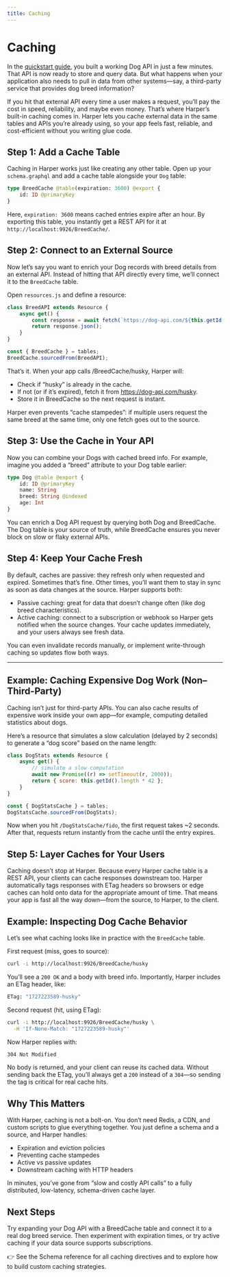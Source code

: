 ```yaml
---
title: Caching
---
```


# Caching

In the [quickstart guide](../../getting-started/first-harper-app.md), you built a working Dog API in just a few minutes. That API is now ready to store and query data. But what happens when your application also needs to pull in data from other systems—say, a third-party service that provides dog breed information?

If you hit that external API every time a user makes a request, you’ll pay the cost in speed, reliability, and maybe even money. That’s where Harper’s built-in caching comes in. Harper lets you cache external data in the same tables and APIs you’re already using, so your app feels fast, reliable, and cost-efficient without you writing glue code.

## Step 1: Add a Cache Table

Caching in Harper works just like creating any other table. Open up your `schema.graphql` and add a cache table alongside your `Dog` table:

```graphql
type BreedCache @table(expiration: 3600) @export {
	id: ID @primaryKey
}
```

Here, `expiration: 3600` means cached entries expire after an hour. By exporting this table, you instantly get a REST API for it at `http://localhost:9926/BreedCache/`.

## Step 2: Connect to an External Source

Now let’s say you want to enrich your Dog records with breed details from an external API. Instead of hitting that API directly every time, we’ll connect it to the `BreedCache` table.

Open `resources.js` and define a resource:

```javascript
class BreedAPI extends Resource {
	async get() {
		const response = await fetch(`https://dog-api.com/${this.getId()}`);
		return response.json();
	}
}

const { BreedCache } = tables;
BreedCache.sourcedFrom(BreedAPI);
```

That’s it. When your app calls /BreedCache/husky, Harper will:

- Check if “husky” is already in the cache.
- If not (or if it’s expired), fetch it from https://dog-api.com/husky.
- Store it in BreedCache so the next request is instant.

Harper even prevents “cache stampedes”: if multiple users request the same breed at the same time, only one fetch goes out to the source.

## Step 3: Use the Cache in Your API

Now you can combine your Dogs with cached breed info. For example, imagine you added a “breed” attribute to your Dog table earlier:

```graphql
type Dog @table @export {
	id: ID @primaryKey
	name: String
	breed: String @indexed
	age: Int
}
```

You can enrich a Dog API request by querying both Dog and BreedCache. The Dog table is your source of truth, while BreedCache ensures you never block on slow or flaky external APIs.

## Step 4: Keep Your Cache Fresh

By default, caches are passive: they refresh only when requested and expired. Sometimes that’s fine. Other times, you’ll want them to stay in sync as soon as data changes at the source. Harper supports both:

- Passive caching: great for data that doesn’t change often (like dog breed characteristics).
- Active caching: connect to a subscription or webhook so Harper gets notified when the source changes. Your cache updates immediately, and your users always see fresh data.

You can even invalidate records manually, or implement write-through caching so updates flow both ways.

---

## Example: Caching Expensive Dog Work (Non–Third-Party)

Caching isn’t just for third-party APIs. You can also cache results of expensive work inside your own app—for example, computing detailed statistics about dogs.

Here’s a resource that simulates a slow calculation (delayed by 2 seconds) to generate a “dog score” based on the name length:

```javascript
class DogStats extends Resource {
	async get() {
		// simulate a slow computation
		await new Promise((r) => setTimeout(r, 2000));
		return { score: this.getId().length * 42 };
	}
}

const { DogStatsCache } = tables;
DogStatsCache.sourcedFrom(DogStats);
```

Now when you hit `/DogStatsCache/fido`, the first request takes ~2 seconds. After that, requests return instantly from the cache until the entry expires.

## Step 5: Layer Caches for Your Users

Caching doesn’t stop at Harper. Because every Harper cache table is a REST API, your clients can cache responses downstream too. Harper automatically tags responses with ETag headers so browsers or edge caches can hold onto data for the appropriate amount of time. That means your app is fast all the way down—from the source, to Harper, to the client.

## Example: Inspecting Dog Cache Behavior

Let’s see what caching looks like in practice with the `BreedCache` table.

First request (miss, goes to source):

```bash
curl -i http://localhost:9926/BreedCache/husky
```

You’ll see a `200 OK` and a body with breed info. Importantly, Harper includes an ETag header, like:

```bash
ETag: "1727223589-husky"
```

Second request (hit, using ETag):

```bash
curl -i http://localhost:9926/BreedCache/husky \
  -H 'If-None-Match: "1727223589-husky"'
```

Now Harper replies with:

```bash
304 Not Modified

```

No body is returned, and your client can reuse its cached data. Without sending back the ETag, you’ll always get a `200` instead of a `304`—so sending the tag is critical for real cache hits.

## Why This Matters

With Harper, caching is not a bolt-on. You don’t need Redis, a CDN, and custom scripts to glue everything together. You just define a schema and a source, and Harper handles:

- Expiration and eviction policies
- Preventing cache stampedes
- Active vs passive updates
- Downstream caching with HTTP headers

In minutes, you’ve gone from “slow and costly API calls” to a fully distributed, low-latency, schema-driven cache layer.

## Next Steps

Try expanding your Dog API with a BreedCache table and connect it to a real dog breed service. Then experiment with expiration times, or try active caching if your data source supports subscriptions.

👉 See the Schema reference for all caching directives and to explore how to build custom caching strategies.
